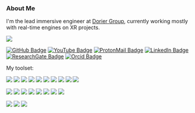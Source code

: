 <!-- ### Hi there 👋 ![visitors](https://visitor-badge.glitch.me/badge?page_id=FilipePires98) -->
### About Me
I'm the lead immersive engineer at [Dorier Group](https://dorier-group.com/), currently working mostly with real-time engines on XR projects.

![](https://rmkcdn.successfactors.com/d9f92b7c/b75195d2-0843-4985-a658-0.jpg)

[![GitHub Badge](https://img.shields.io/badge/-GitHub-c14438?style=plastic-square&logo=github&logoColor=white&color=181717)](https://github.com/FilipePires98)
[![YouTube Badge](https://img.shields.io/badge/-YouTube-c14438?style=plastic-square&logo=youtube&logoColor=white&color=B31217)](https://www.youtube.com/channel/UC9cXLrf_Jf7mpI11ESGteuQ)
[![ProtonMail Badge](https://img.shields.io/badge/-ProtonMail-c14438?style=plastic-square&logo=Protonmail&logoColor=white&link=mailto:fsnap@protonmail.com&color=263163)](mailto:nzioulis@gmail.com)
[![LinkedIn Badge](https://img.shields.io/badge/-LinkedIn-c14438?style=plastic-square&logo=linkedin&logoColor=white&color=0077B5)](https://www.linkedin.com/in/filipepires98/)
[![ResearchGate Badge](https://img.shields.io/badge/-ResearchGate-c14438?style=plastic-square&logo=researchgate&logoColor=white&color=00CCBB)](https://www.researchgate.net/profile/Filipe-Pires)
[![Orcid Badge](https://img.shields.io/badge/-Orcid-c14438?style=plastic-square&logo=orcid&logoColor=white&color=A6CE39)](https://orcid.org/0000-0003-2919-557X)
<!-- Icons available here: https://simpleicons.org/ -->

<!-- ![Github Stats](https://github-readme-stats.vercel.app/api?username=FilipePires98&count_private=true&show_icons=true&theme=prussian) -->
<!-- [![Top Langs](https://github-readme-stats.vercel.app/api/top-langs/?username=FilipePires98&theme=prussian&langs_count=2)](https://github.com/FilipePires98) -->

My toolset:

<!--![](https://img.shields.io/badge/Code-C++-informational?style=flat&logo=cplusplus&logoColor=white&color=172f45) -->
![](https://img.shields.io/badge/C++-informational?style=flat&logo=cplusplus&logoColor=white&color=172f45)
![](https://img.shields.io/badge/C%20Sharp-informational?style=flat&logo=c-sharp&logoColor=white&color=172f45)
![](https://img.shields.io/badge/Javascript-informational?style=flat&logo=javascript&logoColor=white&color=172f45)
![](https://img.shields.io/badge/Python-informational?style=flat&logo=python&logoColor=white&color=172f45)
![](https://img.shields.io/badge/DirectX-informational?style=flat&logo=nutanix&logoColor=white&color=172f45)
![](https://img.shields.io/badge/Vulkan-informational?style=flat&logo=vulkan&logoColor=white&color=172f45)
![](https://img.shields.io/badge/OpenGL-informational?style=flat&logo=opengl&logoColor=white&color=172f45)
![](https://img.shields.io/badge/WebGL-informational?style=flat&logo=webgl&logoColor=white&color=172f45)
![](https://img.shields.io/badge/Git-informational?style=flat&logo=git&logoColor=white&color=172f45)
![](https://img.shields.io/badge/Perforce-informational?style=flat&logo=perforce&logoColor=white&color=172f45)
<!--![](https://img.shields.io/badge/Jira-informational?style=flat&logo=jira&logoColor=white&color=172f45)
![](https://img.shields.io/badge/Visual%20Studio-informational?style=flat&logo=visual-studio&logoColor=white&color=172f45)
![](https://img.shields.io/badge/XCode-informational?style=flat&logo=xcode&logoColor=white&color=172f45) -->

![](https://img.shields.io/badge/Unreal-informational?style=flat&logo=unreal-engine&logoColor=white&color=172f45)
![](https://img.shields.io/badge/Unity-informational?style=flat&logo=unity&logoColor=white&color=172f45)
![](https://img.shields.io/badge/Wonderland-informational?style=flat&logo=wish&logoColor=white&color=172f45)
![](https://img.shields.io/badge/SideFX%20Houdini-informational?style=flat&logo=houdini&logoColor=white&color=172f45)
![](https://img.shields.io/badge/Blender-informational?style=flat&logo=blender&logoColor=white&color=172f45)
![](https://img.shields.io/badge/Photoshop-informational?style=flat&logo=adobe&logoColor=white&color=172f45)
![](https://img.shields.io/badge/After%20Effects-informational?style=flat&logo=adobe&logoColor=white&color=172f45)
![](https://img.shields.io/badge/DaVinci%20Resolve-informational?style=flat&logo=davinci-resolve&logoColor=white&color=172f45)
<!-- ![](https://img.shields.io/badge/VFX-TouchDesigner-informational?style=flat&logo=cloudsmith&logoColor=white&color=172f45) -->

![](https://img.shields.io/badge/Video-GoPro-informational?style=flat&logo=piwigo&logoColor=white&color=172f45)
![](https://img.shields.io/badge/Photography-Pentax-informational?style=flat&logo=pixabay&logoColor=white&color=172f45)
![](https://img.shields.io/badge/Photography-Canon-informational?style=flat&logo=pixabay&logoColor=white&color=172f45)

<!--
![](https://img.shields.io/badge/OS-Windows-informational?style=flat&logo=windows&logoColor=white&color=172f45)
![](https://img.shields.io/badge/OS-Ubuntu-informational?style=flat&logo=ubuntu&logoColor=white&color=172f45)
-->

<!--
### Some projects I've been working on:
[![ReadMe Card](https://github-readme-stats.vercel.app/api/pin/?username=FilipePires98&repo=BusinessCard&title_color=ffffff&text_color=c9cacc&icon_color=2bbc8a&bg_color=1d1f21)](https://github.com/FilipePires98/BusinessCard)
-->







